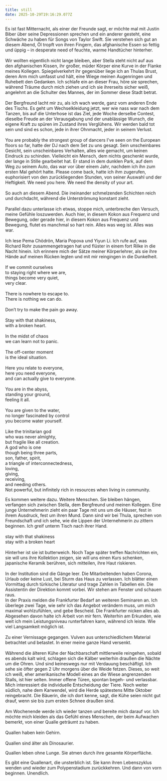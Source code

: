 ```yaml
---
title: still
date: 2025-10-29T19:16:29.077Z
---
```

Es ist fast Mitternacht, als einer der Freunde sagt, er möchte mal mit Justin Biber über seine Depressionen sprechen und ein anderer gesteht, eine Schwäche zu haben für Songs von Taylor Swift. Sie verstehen sich gut an diesem Abend, Öl tropft von ihren Fingern, das afghanische Essen so fettig und üppig – in desperate need of feuchte, warme Handtücher hinterher.\
\
Wir wollten eigentlich nicht lange bleiben, aber Stella steht nicht auf aus den afghanischen Kissen, ihr großer, müder Körper eine Kurve in der Flanke meines Kollegen. Spiegelverkehrt ihr gegenüber liege ich an Thulas Brust, deren Arm mich umfasst und hält, eine Wiege meinen Augenringen und Ruhebett den Gedanken. Ich schlafe ein an dieser Frau, höre sie sprechen, während Träume durch mich ziehen und ich sie ihrerseits sicher weiß, angelehnt an die Schulter des Mannes, der im Sommer diese Stadt betrat.\
\
Der Bergfreund lacht mir zu, als ich wach werde, ganz vom anderen Ende des Tischs. Es geht um Wechselkleidung jetzt, wer wie nass war nach dem Tanzen, bis auf die Unterhose ist das Ziel, jede Woche derselbe Contest, dieselbe Freude an der Verausgabung und der unablässige Wunsch, die eigene Kraft zu spüren im Zustand ihres Verglühens. Wir werden bald tot sein und sind es schon, jede in ihrer Ohnmacht, jeder in seinem Verlust.\
\
You are probably the strongest group of dancers I’ve seen on the European floors so far, hatte der DJ nach dem Set zu uns gesagt. Sein unscheinbares Gesicht, sein unscheinbares Verhalten, alles wie gemacht, um keinen Eindruck zu schinden. Vielleicht ein Mensch, dem nichts geschenkt wurde, der lange in Stille gearbeitet hat. Er stand in dem dunklen Park, auf dem Weg zu seinem Auto, das war vor über einem Jahr, nachdem ich ihn zum ersten Mal gehört hatte. Please come back, hatte ich ihm zugerufen, euphorisiert von den zurückliegenden Stunden, von seiner Auswahl und der Heftigkeit. We need you here. We need the density of your art.\
\
So auch an diesem Abend. Die ineinander schmelzenden Schichten reich und durchdacht, während die Unterströmung konstant zieht.\
\
Parallel dazu unterlasse ich etwas, stoppe mich, unterbreche den Versuch, meine Gefühle loszuwerden. Auch hier, in diesem Kokon aus Frequenz und Bewegung, oder gerade hier, in diesem Kokon aus Frequenz und Bewegung, flutet es manchmal so hart rein. Alles was weg ist. Alles was war.\
\
Ich lese Pema Chödrön, Maria Popova und Yiyun Li. Ich rufe auf, was Richard Rohr zusammengetragen hat und flüster in einem fort Rilke in die Nacht hinein. Ich erinnere mich der Sätze meiner Körperlehrer, als sie ihre Hände auf meinen Rücken legten und mit mir reingingen in die Dunkelheit.\
\
If we commit ourselves \
to staying right where we are,\
things become very quiet,\
very clear.\
\
There is nowhere to escape to.\
There is nothing we can do.\
\
Don’t try to make the pain go away.\
\
Stay with that shakiness,\
with a broken heart.  \
\
In the midst of chaos\
we can learn not to panic.\
\
The off-center moment\
is the ideal situation.\
\
Here you relate to everyone,\
here you need everyone,\
and can actually give to everyone.\
\
You are in the abyss,\
standing your ground,\
feeling it all.\
\
You are given to the water,\
no longer fascinated by control\
you become water yourself.\
\
Like the trinitarian god\
who was never almighty,\
but fragile like all creation.\
A god who is one\
though being three parts,\
son, father, spirit,\
a triangle of interconnectedness,\
loving,\
giving,\
receiving,\
and needing others.\
Not powerful, but infinitely rich in resources when living in community. 

Es kommen weitere dazu. Weitere Menschen. Sie bleiben hängen, verfangen sich zwischen Stella, dem Bergfreund und meinen Kollegen. Eine junge Unternehmerin zieht ein paar Tage mit uns um die Häuser, fest in ihrem Ausdruck, fest um ihren Mund. Dann sind wir bei Thula, sprechen von Freundschaft und ich sehe, wie die Lippen der Unternehmerin zu zittern beginnen. Ich greif unterm Tisch nach ihrer Hand.\
\
stay with that shakiness\
stay with a broken heart\
\
Hinterher ist sie ist butterweich. Noch Tage später treffen Nachrichten ein, sie will uns ihre Kollektion zeigen, sie will uns einen Kurs schenken, japanische Keramik berühren, sich mitteilen, ihre Haut riskieren.\
\
In der Institution sind die Gänge leer. Die Mitarbeitenden haben Corona, Urlaub oder keine Lust, bei Sturm das Haus zu verlassen. Ich blätter einen Vormittag durch türkische Literatur und trage Zahlen in Tabellen ein. Die Assistentin der Direktion kommt vorbei. Wir stehen am Fenster und schauen raus.\
In der Praxis melden die Frankfurter Bedarf an weiteren Seminaren an. Ich überlege zwei Tage, wie sehr ich das Angebot verändern muss, um mich maximal wohlzufühlen, und gebe Bescheid. Die Frankfurter nicken alles ab. Abgesehen davon halte ich Arbeit von mir fern. Weiterhin am Erkunden, wie weit ich mein Leistungsniveau runterfahren kann, während ich leiste. Wie viel Langsamkeit möglich ist.\
\
Zu einer Vernissage gegangen. Vulven aus unterschiedlichem Material betrachtet und betastet. In einer meine ganze Hand versenkt.\
\
Während die älteren Kühe der Nachbarschaft mittlerweile reingehen, sobald es abends kalt wird, schlagen sich die Kälber weiterhin draußen die Nächte um die Ohren. Und sind keineswegs nur mit Verdauung beschäftigt. Ich sehe sie öfter gegen 2 Uhr morgens über die Weide fetzen. Dieses, so weit ich weiß, eher amerikanische Modell eines an die Wiese angrenzenden Stalls, ist hier selten. Immer offene Türen, spontan begeh- und verlassbar. Mich interessiert die individuelle Entscheidung der Tiere. Noch weiter südlich, nahe dem Karwendel, wird die Herde spätestens Mitte Oktober reingebracht. Die Bäuerin, die ich dort kenne, sagt, die Kühe seien nicht gut drauf, wenn sie bis zum ersten Schnee draußen sind.\
\
Am Wochenende werde ich wieder tanzen und bereite mich darauf vor. Ich möchte mich kleiden als das Gefühl eines Menschen, der beim Aufwachen bemerkt, von einer Qualle geträumt zu haben.\
\
Quallen haben kein Gehirn.\
\
Quallen sind älter als Dinosaurier.

Quallen leben ohne Lunge. Sie atmen durch ihre gesamte Körperfläche.

Es gibt eine Quallenart, die unsterblich ist. Sie kann ihren Lebenszyklus wenden und wieder zum Polypenstadium zurückkehren. Und dann von vorn beginnen. Unendlich.